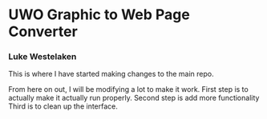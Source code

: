 # UWO Graphic to Web Page Converter
### Luke Westelaken
This is where I have started making changes to the main repo.

From here on out, I will be modifying a lot to make it work. 
First step is to actually make it actually run properly. 
Second step is add more functionality
Third is to clean up the interface.

